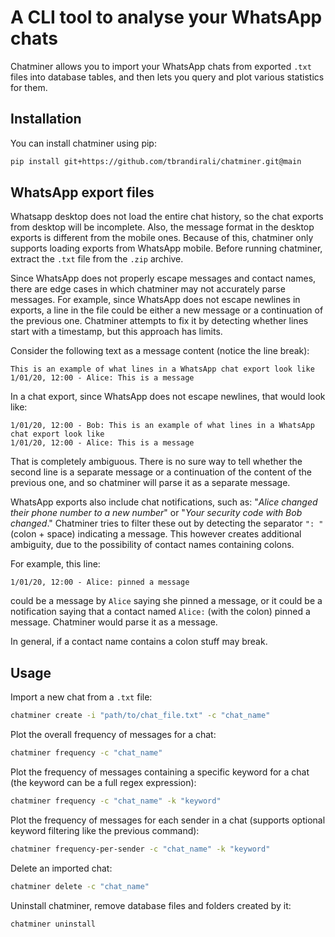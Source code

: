 # A CLI tool to analyse your WhatsApp chats

Chatminer allows you to import your WhatsApp chats from exported `.txt` files 
into database tables, and then lets you query and plot various statistics for them.

## Installation

You can install chatminer using pip:

```bash
pip install git+https://github.com/tbrandirali/chatminer.git@main
```

## WhatsApp export files

Whatsapp desktop does not load the entire chat history, so the chat exports from desktop will be incomplete.
Also, the message format in the desktop exports is different from the mobile ones.
Because of this, chatminer only supports loading exports from WhatsApp mobile.
Before running chatminer, extract the `.txt` file from the `.zip` archive.

Since WhatsApp does not properly escape messages and contact names,
there are edge cases in which chatminer may not accurately parse messages.
For example, since WhatsApp does not escape newlines in exports, 
a line in the file could be either a new message or a continuation of the previous one.
Chatminer attempts to fix it by detecting whether lines start with a timestamp, but this approach has limits.

Consider the following text as a message content (notice the line break):
```
This is an example of what lines in a WhatsApp chat export look like
1/01/20, 12:00 - Alice: This is a message
```

In a chat export, since WhatsApp does not escape newlines, that would look like:
```
1/01/20, 12:00 - Bob: This is an example of what lines in a WhatsApp chat export look like
1/01/20, 12:00 - Alice: This is a message
```

That is completely ambiguous. There is no sure way to tell whether the second line is a separate message
or a continuation of the content of the previous one, and so chatminer will parse it as a separate message.

WhatsApp exports also include chat notifications, such as:
"_Alice changed their phone number to a new number_" or "_Your security code with Bob changed_."
Chatminer tries to filter these out by detecting the separator `": "` (colon + space) indicating a message.
This however creates additional ambiguity, due to the possibility of contact names containing colons.

For example, this line:
```
1/01/20, 12:00 - Alice: pinned a message
```

could be a message by `Alice` saying she pinned a message, 
or it could be a notification saying that a contact named `Alice:` (with the colon) pinned a message.
Chatminer would parse it as a message.

In general, if a contact name contains a colon stuff may break.

## Usage

Import a new chat from a `.txt` file:

```bash
chatminer create -i "path/to/chat_file.txt" -c "chat_name"
```

Plot the overall frequency of messages for a chat:

```bash
chatminer frequency -c "chat_name"
```

Plot the frequency of messages containing a specific keyword for a chat 
(the keyword can be a full regex expression):

```bash
chatminer frequency -c "chat_name" -k "keyword"
```

Plot the frequency of messages for each sender in a chat
(supports optional keyword filtering like the previous command):

```bash
chatminer frequency-per-sender -c "chat_name" -k "keyword"
```

Delete an imported chat:

```bash
chatminer delete -c "chat_name"
```

Uninstall chatminer, remove database files and folders created by it:

```bash
chatminer uninstall
```